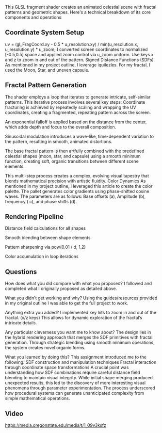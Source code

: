 This GLSL fragment shader creates an animated celestial scene with fractal patterns and geometric shapes. Here's a technical breakdown of its core components and operations:

## Coordinate System Setup
uv = (gl_FragCoord.xy - 0.5 * u_resolution.xy) / min(u_resolution.x, u_resolution.y) * u_zoom;
I converted screen coordinates to normalized [-0.5,0.5] space and applied zoom control via u_zoom uniform. Use keys x and z to zoom in and out of the pattern. 
Signed Distance Functions (SDFs)
As mentioned in my project outline, I leverage iquilezles. For my fractal, I used the Moon, Star, and uneven capsule. 


## Fractal Pattern Generation
The shader employs a loop that iterates to generate intricate, self-similar patterns. This iterative process involves several key steps:
Coordinate fracturing is achieved by repeatedly scaling and wrapping the UV coordinates, creating a fragmented, repeating pattern across the screen.


An exponential falloff is applied based on the distance from the center, which adds depth and focus to the overall composition.


Sinusoidal modulation introduces a wave-like, time-dependent variation to the pattern, resulting in smooth, animated distortions.


The base fractal pattern is then artfully combined with the predefined celestial shapes (moon, star, and capsule) using a smooth minimum function, creating soft, organic transitions between different scene elements.


This multi-step process creates a complex, evolving visual tapestry that blends mathematical precision with artistic fluidity.
Color Dynamics
As mentioned in my project outline, I leveraged this article to create the color palette. The pallet generates color gradients using phase-shifted cosine waves. The parameters are as follows: Base offsets (a), Amplitude (b), frequency ( c), and phase shifts (d). 


## Rendering Pipeline
Distance field calculations for all shapes


Smooth blending between shape elements


Pattern sharpening via pow(0.01 / d, 1.2)


Color accumulation in loop iterations

## Questions
How does what you did compare with what you proposed?
	I followed and completed what I originally proposed as detailed above. 

What you didn't get working and why?
Using the guides/resources provided in my original outline I was able to get the full project to work. 

Anything extra you added?
I implemented key hits to zoom in and out of the fractal. (x/z keys) This allows for dynamic exploration of the fractal’s intricate details.  

Any particular cleverness you want me to know about?
The design lies in the hybrid rendering approach that merges the SDF primitives with fractal generation. Through strategic blending using smooth minimum operations, the system creates novel organic forms. 

What you learned by doing this?
	This assignment introduced me to the following: 
SDF construction and manipulation techniques
Fractal interaction through coordinate space transformations 
A crucial point was understanding how SDF combinations require careful distance field blending to maintain visual integrity. While initial shape merging produced unexpected results, this led to the discovery of more interesting visual phenomena through parameter experimentation. The process underscored how procedural systems can generate unanticipated complexity from simple mathematical operations. 

## Video
https://media.oregonstate.edu/media/t/1_09v3ksfz 
